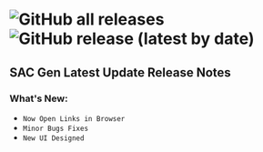 ![GitHub all releases](https://img.shields.io/github/downloads/gtaextremex/codegeneratorbygtaextremex/total) ![GitHub release (latest by date)](https://img.shields.io/github/v/release/gtaextremex/codegeneratorbygtaextremex)
=======
## SAC Gen Latest Update Release Notes
### What's New:
- `Now Open Links in Browser`
- `Minor Bugs Fixes`
- `New UI Designed`
